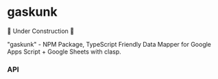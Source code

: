 # gaskunk

🚧 Under Construction 🚧

"gaskunk" - NPM Package, TypeScript Friendly Data Mapper for Google Apps Script + Google Sheets with clasp.

### API
